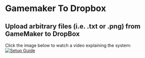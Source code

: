 <h1>Gamemaker To Dropbox</h1>
<h2>Upload arbitrary files (i.e. .txt or .png) from GameMaker to DropBox</h2>

Click the image below to watch a video explaining the system: <br>
[![Setup Guide](https://img.youtube.com/vi/YWc8gILeopA/0.jpg)](https://www.youtube.com/watch?v=YWc8gILeopA)

